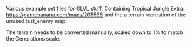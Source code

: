 Various example set files for GLVL stuff, Containing Tropical Jungle Extra: https://gamebanana.com/maps/205566 and the a terrain recreation of the unused test_enemy map.

The terrain needs to be converted manually, scaled down to 1% to match the Generations scale.
